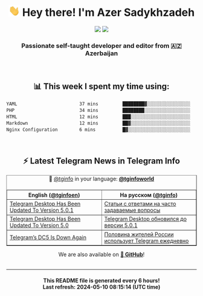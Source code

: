 <div align="center">
	<div>
		<h1>
      <img src="./assets/hi.gif" width="30px"> Hey there! I'm Azer Sadykhzadeh
    </h1>
    <img height="18" src="https://komarev.com/ghpvc/?username=sadykhzadeh&label=Views&color=2081c1&style=flat-square" />
		<a href="https://wakatime.com/Azer"> <img height="18" src="https://wakatime.com/badge/user/f80ae27a-c328-426f-a381-bc84136e2dd6.svg" /> </a>
    <h3>
      Passionate self-taught developer and editor from 🇦🇿 Azerbaijan
    </h3>
  </div>
  <br>

<h2>📊 This week I spent my time using:</h2>

<!--START_SECTION:waka-->

```txt
YAML                       37 mins         ████████▓░░░░░░░░░░░░░░░░   34.33 %
PHP                        34 mins         ████████░░░░░░░░░░░░░░░░░   31.68 %
HTML                       12 mins         ███░░░░░░░░░░░░░░░░░░░░░░   11.53 %
Markdown                   12 mins         ██▓░░░░░░░░░░░░░░░░░░░░░░   11.22 %
Nginx Configuration        6 mins          █▓░░░░░░░░░░░░░░░░░░░░░░░   06.26 %
```

<!--END_SECTION:waka-->

<br>

<h2>⚡️ Latest Telegram News in Telegram Info</h2>
  <table border>
		<tr>
			<th width="50%">English (<a href="https://t.me/tginfoen">@tginfoen</a>)</th>
			<th>На русском (<a href="https://t.me/tginfo">@tginfo</a>)</th>
		</tr>
		<caption>🚩 <a href="https://t.me/tginfo">@tginfo</a> in your language: <a href="https://t.me/tginfoworld"><b>@tginfoworld</b></a><caption/>
  <tr><td><a href="https://t.me/tginfoen/1912">Telegram Desktop Has Been Updated To Version 5.0.1</a></td>
    <td><a href="https://t.me/tginfo/4017">Статьи с ответами на часто задаваемые вопросы</a></td></tr><tr><td><a href="https://t.me/tginfoen/1911">Telegram Desktop Has Been Updated To Version 5.0</a></td>
    <td><a href="https://t.me/tginfo/4016">Telegram Desktop обновился до версии 5.0.1</a></td></tr><tr><td><a href="https://t.me/tginfoen/1910">Telegram’s DC5 Is Down Again</a></td>
    <td><a href="https://t.me/tginfo/4015">Половина жителей России использует Telegram ежедневно</a></td></tr>
</table>
We are also available on <a href="https://github.com/tginfo"><b>🐙 GitHub</b></a>!
</div>

<br>
<hr>
<h4 align="center">This README file is generated <b>every 6 hours</b>!</br>Last refresh: <b>2024-05-10 08:15:14 (UTC time)</b></h4>
